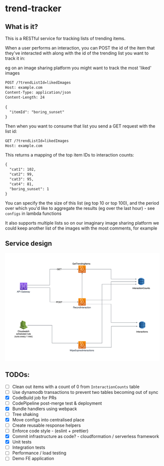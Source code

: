 # trend-tracker

## What is it?

This is a RESTful service for tracking lists of trending items.

When a user performs an interaction, you can POST the id of the item that they've interacted with along with the id of the trending list you want to track it in:

eg on an image sharing platform you might want to track the most 'liked' images

```
POST /?trendListId=likedImages
Host: example.com
Content-Type: application/json
Content-Length: 24

{
  "itemId": "boring_sunset"
}
```

Then when you want to consume that list you send a GET request with the list id:

```
GET /?trendListId=likedImages
Host: example.com
```

This returns a mapping of the top item IDs to interaction counts:

```
{
  "cat1": 102,
  "cat2": 99,
  "cat3": 95,
  "cat4": 81,
  "boring_sunset": 1
}
```

You can specify the the size of this list (eg top 10 or top 100), and the period over which you'd like to aggregate the results (eg over the last hour) - see `configs` in lambda functions

It also supports multiple lists so on our imaginary image sharing platform we could keep another list of the images with the most comments, for example

## Service design

![service diagram](./service-diagram.png)

## TODOs:

- [ ] Clean out items with a count of 0 from `InteractionCounts` table
- [ ] Use dynamodb transactions to prevent two tables becoming out of sync
- [x] CodeBuild job for PRs
- [ ] CodePipeline post-merge test & deployment
- [x] Bundle handlers using webpack
- [ ] Tree shaking
- [x] Move configs into centralised place
- [ ] Create reusable response helpers
- [ ] Enforce code style - (eslint + prettier)
- [x] Commit infrastructure as code? - cloudformation / serverless framework
- [x] Unit tests
- [ ] Integration tests
- [ ] Performance / load testing
- [ ] Demo FE application
